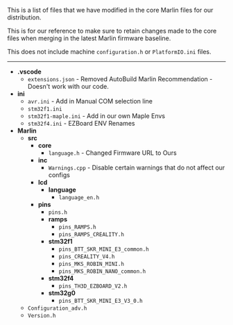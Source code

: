 This is a list of files that we have modified in the core Marlin files for our distribution.

This is for our reference to make sure to retain changes made to the core files when merging in the latest Marlin firmware baseline.

This does not include machine `configuration.h` or `PlatformIO.ini` files.

----------

- **.vscode**
	- `extensions.json` - Removed AutoBuild Marlin Recommendation - Doesn't work with our code.
- **ini**
	- `avr.ini` - Add in Manual COM selection line
	- `stm32f1.ini`
	- `stm32f1-maple.ini` - Add in our own Maple Envs
	- `stm32f4.ini` - EZBoard ENV Renames
- **Marlin**
	- **src**
		- **core**
			- `language.h` - Changed Firmware URL to Ours
		- **inc**
			- `Warnings.cpp` - Disable certain warnings that do not affect our configs
		- **lcd**
			- **language**
				- `language_en.h`			
		- **pins**
			- `pins.h`
			- **ramps**
				- `pins_RAMPS.h`
				- `pins_RAMPS_CREALITY.h`
			- **stm32f1**
				- `pins_BTT_SKR_MINI_E3_common.h`
				- `pins_CREALITY_V4.h`
				- `pins_MKS_ROBIN_MINI.h`
				- `pins_MKS_ROBIN_NANO_common.h`
			- **stm32f4**
				- `pins_TH3D_EZBOARD_V2.h`
			- **stm32g0**
				- `pins_BTT_SKR_MINI_E3_V3_0.h`
	- `Configuration_adv.h`
	- `Version.h`